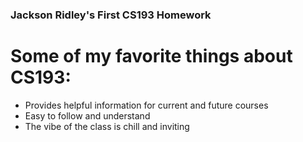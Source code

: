 ### Jackson Ridley's First CS193 Homework

# Some of my favorite things about CS193:
- Provides helpful information for current and future courses
- Easy to follow and understand
- The vibe of the class is chill and inviting
